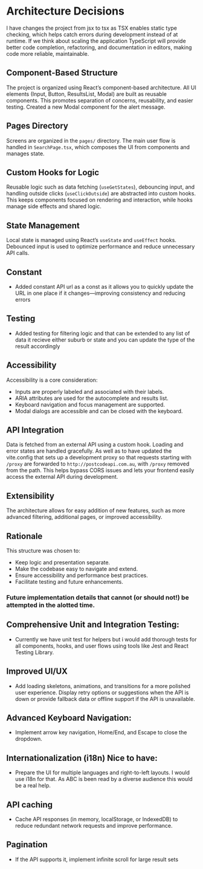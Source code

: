 # Architecture Decisions

I have changes the project from jsx to tsx as TSX enables static type checking, which helps catch errors during development instead of at runtime. If we think about scaling the application TypeScript will provide better code completion, refactoring, and documentation in editors, making code more reliable, maintainable.

## Component-Based Structure

The project is organized using React’s component-based architecture. All UI elements (Input, Button, ResultsList, Modal) are built as reusable components. This promotes separation of concerns, reusability, and easier testing.
Created a new Modal component for the alert message.

## Pages Directory

Screens are organized in the `pages/` directory. The main user flow is handled in `SearchPage.tsx`, which composes the UI from components and manages state.

## Custom Hooks for Logic

Reusable logic such as data fetching (`useGetStates`), debouncing input, and handling outside clicks (`useClickOutside`) are abstracted into custom hooks. This keeps components focused on rendering and interaction, while hooks manage side effects and shared logic.

## State Management

Local state is managed using React’s `useState` and `useEffect` hooks. Debounced input is used to optimize performance and reduce unnecessary API calls.

## Constant
- Added constant API url as a const as it allows you to quickly update the URL in one place if it changes—improving consistency and reducing errors

## Testing
- Added testing for filtering logic and that can be extended to any list of data it recieve either suburb or state and you can update the type of the result accordingly 

## Accessibility

Accessibility is a core consideration:

- Inputs are properly labeled and associated with their labels.
- ARIA attributes are used for the autocomplete and results list.
- Keyboard navigation and focus management are supported.
- Modal dialogs are accessible and can be closed with the keyboard.

## API Integration

Data is fetched from an external API using a custom hook. Loading and error states are handled gracefully.
As well as to have updated the vite.config that sets up a development proxy so that requests starting with `/proxy` are forwarded to `http://postcodeapi.com.au`, with `/proxy` removed from the path. This helps bypass CORS issues and lets your frontend easily access the external API during development.

## Extensibility

The architecture allows for easy addition of new features, such as more advanced filtering, additional pages, or improved accessibility.

## Rationale

This structure was chosen to:

- Keep logic and presentation separate.
- Make the codebase easy to navigate and extend.
- Ensure accessibility and performance best practices.
- Facilitate testing and future enhancements.

### Future implementation details that cannot (or should not!) be attempted in the alotted time.

## Comprehensive Unit and Integration Testing:

- Currently we have unit test for helpers but i would add thorough tests for all components, hooks, and user flows using tools like Jest and React Testing Library.

## Improved UI/UX

- Add loading skeletons, animations, and transitions for a more polished user experience. Display retry options or suggestions when the API is down or provide fallback data or offline support if the API is unavailable.

## Advanced Keyboard Navigation:

- Implement arrow key navigation, Home/End, and Escape to close the dropdown.

## Internationalization (i18n) Nice to have:

- Prepare the UI for multiple languages and right-to-left layouts. I would use i18n for that. As ABC is been read by a diverse audience this would be a real help.

## API caching 
- Cache API responses (in memory, localStorage, or IndexedDB) to reduce redundant network requests and improve performance.

## Pagination
- If the API supports it, implement infinite scroll for large result sets


